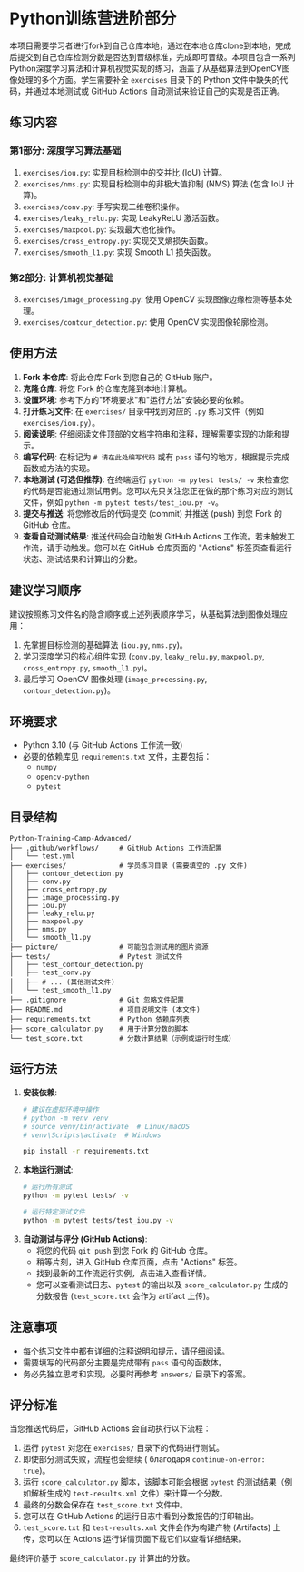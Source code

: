 # Python训练营进阶部分

本项目需要学习者进行fork到自己仓库本地，通过在本地仓库clone到本地，完成后提交到自己仓库检测分数是否达到晋级标准，完成即可晋级。本项目包含一系列Python深度学习算法和计算机视觉实现的练习，涵盖了从基础算法到OpenCV图像处理的多个方面。学生需要补全 `exercises` 目录下的 Python 文件中缺失的代码，并通过本地测试或 GitHub Actions 自动测试来验证自己的实现是否正确。

## 练习内容

### 第1部分: 深度学习算法基础
1.  `exercises/iou.py`: 实现目标检测中的交并比 (IoU) 计算。
2.  `exercises/nms.py`: 实现目标检测中的非极大值抑制 (NMS) 算法 (包含 IoU 计算)。
3.  `exercises/conv.py`: 手写实现二维卷积操作。
4.  `exercises/leaky_relu.py`: 实现 LeakyReLU 激活函数。
5.  `exercises/maxpool.py`: 实现最大池化操作。
6.  `exercises/cross_entropy.py`: 实现交叉熵损失函数。
7.  `exercises/smooth_l1.py`: 实现 Smooth L1 损失函数。

### 第2部分: 计算机视觉基础
8.  `exercises/image_processing.py`: 使用 OpenCV 实现图像边缘检测等基本处理。
9.  `exercises/contour_detection.py`: 使用 OpenCV 实现图像轮廓检测。

## 使用方法

1.  **Fork 本仓库**: 将此仓库 Fork 到您自己的 GitHub 账户。
2.  **克隆仓库**: 将您 Fork 的仓库克隆到本地计算机。
3.  **设置环境**: 参考下方的"环境要求"和"运行方法"安装必要的依赖。
4.  **打开练习文件**: 在 `exercises/` 目录中找到对应的 `.py` 练习文件（例如 `exercises/iou.py`）。
5.  **阅读说明**: 仔细阅读文件顶部的文档字符串和注释，理解需要实现的功能和提示。
6.  **编写代码**: 在标记为 `# 请在此处编写代码` 或有 `pass` 语句的地方，根据提示完成函数或方法的实现。
7.  **本地测试 (可选但推荐)**: 在终端运行 `python -m pytest tests/ -v` 来检查您的代码是否能通过测试用例。您可以先只关注您正在做的那个练习对应的测试文件，例如 `python -m pytest tests/test_iou.py -v`。
8.  **提交与推送**: 将您修改后的代码提交 (commit) 并推送 (push) 到您 Fork 的 GitHub 仓库。
9.  **查看自动测试结果**: 推送代码会自动触发 GitHub Actions 工作流。若未触发工作流，请手动触发。您可以在 GitHub 仓库页面的 "Actions" 标签页查看运行状态、测试结果和计算出的分数。

## 建议学习顺序

建议按照练习文件名的隐含顺序或上述列表顺序学习，从基础算法到图像处理应用：
1.  先掌握目标检测的基础算法 (`iou.py`, `nms.py`)。
2.  学习深度学习的核心组件实现 (`conv.py`, `leaky_relu.py`, `maxpool.py`, `cross_entropy.py`, `smooth_l1.py`)。
3.  最后学习 OpenCV 图像处理 (`image_processing.py`, `contour_detection.py`)。

## 环境要求
- Python 3.10 (与 GitHub Actions 工作流一致)
- 必要的依赖库见 `requirements.txt` 文件，主要包括：
  - `numpy`
  - `opencv-python`
  - `pytest`

## 目录结构

```
Python-Training-Camp-Advanced/
├── .github/workflows/     # GitHub Actions 工作流配置
│   └── test.yml
├── exercises/             # 学员练习目录 (需要填空的 .py 文件)
│   ├── contour_detection.py
│   ├── conv.py
│   ├── cross_entropy.py
│   ├── image_processing.py
│   ├── iou.py
│   ├── leaky_relu.py
│   ├── maxpool.py
│   ├── nms.py
│   └── smooth_l1.py
├── picture/               # 可能包含测试用的图片资源
├── tests/                 # Pytest 测试文件
│   ├── test_contour_detection.py
│   ├── test_conv.py
│   ├── # ... (其他测试文件)
│   └── test_smooth_l1.py
├── .gitignore             # Git 忽略文件配置
├── README.md              # 项目说明文件 (本文件)
├── requirements.txt       # Python 依赖库列表
├── score_calculator.py    # 用于计算分数的脚本
└── test_score.txt         # 分数计算结果（示例或运行时生成）
```

## 运行方法

1.  **安装依赖**:
    ```bash
    # 建议在虚拟环境中操作
    # python -m venv venv
    # source venv/bin/activate  # Linux/macOS
    # venv\Scripts\activate  # Windows

    pip install -r requirements.txt
    ```
2.  **本地运行测试**:
    ```bash
    # 运行所有测试
    python -m pytest tests/ -v

    # 运行特定测试文件
    python -m pytest tests/test_iou.py -v
    ```
3.  **自动测试与评分 (GitHub Actions)**:
    *   将您的代码 `git push` 到您 Fork 的 GitHub 仓库。
    *   稍等片刻，进入 GitHub 仓库页面，点击 "Actions" 标签。
    *   找到最新的工作流运行实例，点击进入查看详情。
    *   您可以查看测试日志、`pytest` 的输出以及 `score_calculator.py` 生成的分数报告 (`test_score.txt` 会作为 artifact 上传)。

## 注意事项
- 每个练习文件中都有详细的注释说明和提示，请仔细阅读。
- 需要填写的代码部分主要是完成带有 `pass` 语句的函数体。
- 务必先独立思考和实现，必要时再参考 `answers/` 目录下的答案。

## 评分标准

当您推送代码后，GitHub Actions 会自动执行以下流程：
1.  运行 `pytest` 对您在 `exercises/` 目录下的代码进行测试。
2.  即使部分测试失败，流程也会继续 ( благодаря `continue-on-error: true`)。
3.  运行 `score_calculator.py` 脚本，该脚本可能会根据 `pytest` 的测试结果（例如解析生成的 `test-results.xml` 文件）来计算一个分数。
4.  最终的分数会保存在 `test_score.txt` 文件中。
5.  您可以在 GitHub Actions 的运行日志中看到分数报告的打印输出。
6.  `test_score.txt` 和 `test-results.xml` 文件会作为构建产物 (Artifacts) 上传，您可以在 Actions 运行详情页面下载它们以查看详细结果。

最终评价基于 `score_calculator.py` 计算出的分数。 
